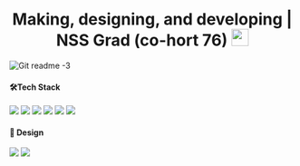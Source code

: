 <h1 align="center">Making, designing, and developing | NSS Grad (co-hort 76) <img src="https://ik.imagekit.io/b0xq0alh4/touch_grass_PC_no_screen.gif?updatedAt=1756347974207" width=30px height=30px></h1>


![Git readme -3](https://github.com/user-attachments/assets/e20d6861-1980-4de7-959a-4c68f259661a)


<h4 align="left">🛠Tech Stack</h4>
<p>
<img src="https://img.shields.io/badge/Python-FFD43B?style=for-the-badge&logo=python&logoColor=blue" />
<img src="https://img.shields.io/badge/Django-092E20?style=for-the-badge&logo=django&logoColor=green" />
<img src="https://img.shields.io/badge/JavaScript-323330?style=for-the-badge&logo=javascript&logoColor=F7DF1E" />
<img src="https://img.shields.io/badge/next%20js-000000?style=for-the-badge&logo=nextdotjs&logoColor=white" />
<img src="https://img.shields.io/badge/React-20232A?style=for-the-badge&logo=react&logoColor=61DAFB" />

<img src="https://img.shields.io/badge/HTML5-E34F26?style=for-the-badge&logo=html5&logoColor=white" />
</p>

<h4 align="left">🎨 Design</h4>
<p>
<img src="https://img.shields.io/badge/Adobe%20Illustrator-FF9A00?style=for-the-badge&logo=adobe%20illustrator&logoColor=white" />
<img src="https://img.shields.io/badge/Adobe%20Photoshop-31A8FF?style=for-the-badge&logo=Adobe%20Photoshop&logoColor=black" />
</p>

